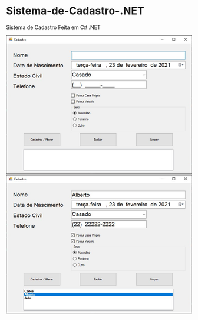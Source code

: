 # Sistema-de-Cadastro-.NET
Sistema de Cadastro Feita em C# .NET


![APP](https://github.com/CarlosMosqueira/Sistema-de-Cadastro-.NET/blob/gh-pages/WhatsApp%20Image%202021-02-23%20at%2019.53.34.jpeg)
![APP](https://github.com/CarlosMosqueira/Sistema-de-Cadastro-.NET/blob/gh-pages/WhatsApp%20Image%202021-02-23%20at%2020.08.07.jpeg)
